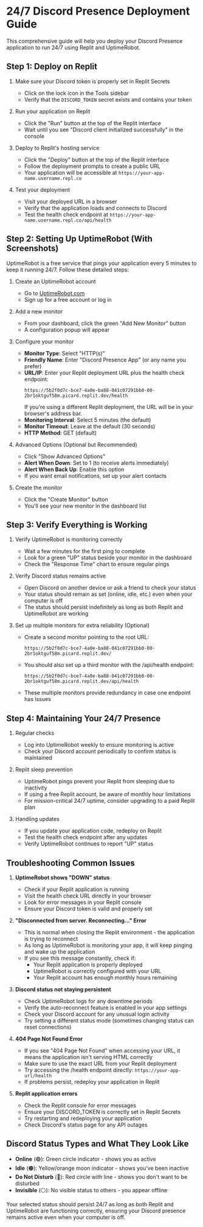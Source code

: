 # 24/7 Discord Presence Deployment Guide

This comprehensive guide will help you deploy your Discord Presence application to run 24/7 using Replit and UptimeRobot.

## Step 1: Deploy on Replit

1. Make sure your Discord token is properly set in Replit Secrets
   - Click on the lock icon in the Tools sidebar
   - Verify that the `DISCORD_TOKEN` secret exists and contains your token

2. Run your application on Replit
   - Click the "Run" button at the top of the Replit interface
   - Wait until you see "Discord client initialized successfully" in the console

3. Deploy to Replit's hosting service
   - Click the "Deploy" button at the top of the Replit interface
   - Follow the deployment prompts to create a public URL
   - Your application will be accessible at `https://your-app-name.username.repl.co`

4. Test your deployment
   - Visit your deployed URL in a browser
   - Verify that the application loads and connects to Discord
   - Test the health check endpoint at `https://your-app-name.username.repl.co/api/health`

## Step 2: Setting Up UptimeRobot (With Screenshots)

UptimeRobot is a free service that pings your application every 5 minutes to keep it running 24/7. Follow these detailed steps:

1. Create an UptimeRobot account
   - Go to [UptimeRobot.com](https://uptimerobot.com/)
   - Sign up for a free account or log in

2. Add a new monitor
   - From your dashboard, click the green "Add New Monitor" button
   - A configuration popup will appear

3. Configure your monitor
   - **Monitor Type**: Select "HTTP(s)"
   - **Friendly Name**: Enter "Discord Presence App" (or any name you prefer)
   - **URL/IP**: Enter your Replit deployment URL plus the health check endpoint:
     ```
     https://5b2f0d7c-bce7-4a0e-ba88-041c07291bb0-00-2br1oktguf58m.picard.replit.dev/health
     ```
     If you're using a different Replit deployment, the URL will be in your browser's address bar.
   - **Monitoring Interval**: Select 5 minutes (the default)
   - **Monitor Timeout**: Leave at the default (30 seconds)
   - **HTTP Method**: GET (default)

4. Advanced Options (Optional but Recommended)
   - Click "Show Advanced Options"
   - **Alert When Down**: Set to 1 (to receive alerts immediately)
   - **Alert When Back Up**: Enable this option
   - If you want email notifications, set up your alert contacts

5. Create the monitor
   - Click the "Create Monitor" button
   - You'll see your new monitor in the dashboard list

## Step 3: Verify Everything is Working

1. Verify UptimeRobot is monitoring correctly
   - Wait a few minutes for the first ping to complete
   - Look for a green "UP" status beside your monitor in the dashboard
   - Check the "Response Time" chart to ensure regular pings

2. Verify Discord status remains active
   - Open Discord on another device or ask a friend to check your status
   - Your status should remain as set (online, idle, etc.) even when your computer is off
   - The status should persist indefinitely as long as both Replit and UptimeRobot are working

3. Set up multiple monitors for extra reliability (Optional)
   - Create a second monitor pointing to the root URL:
     ```
     https://5b2f0d7c-bce7-4a0e-ba88-041c07291bb0-00-2br1oktguf58m.picard.replit.dev/
     ```
   - You should also set up a third monitor with the /api/health endpoint:
     ```
     https://5b2f0d7c-bce7-4a0e-ba88-041c07291bb0-00-2br1oktguf58m.picard.replit.dev/api/health
     ```
   - These multiple monitors provide redundancy in case one endpoint has issues

## Step 4: Maintaining Your 24/7 Presence

1. Regular checks
   - Log into UptimeRobot weekly to ensure monitoring is active
   - Check your Discord account periodically to confirm status is maintained

2. Replit sleep prevention
   - UptimeRobot pings prevent your Replit from sleeping due to inactivity
   - If using a free Replit account, be aware of monthly hour limitations
   - For mission-critical 24/7 uptime, consider upgrading to a paid Replit plan

3. Handling updates
   - If you update your application code, redeploy on Replit
   - Test the health check endpoint after any updates
   - Verify UptimeRobot continues to report "UP" status

## Troubleshooting Common Issues

1. **UptimeRobot shows "DOWN" status**
   - Check if your Replit application is running
   - Visit the health check URL directly in your browser
   - Look for error messages in your Replit console
   - Ensure your Discord token is valid and properly set

2. **"Disconnected from server. Reconnecting..." Error**
   - This is normal when closing the Replit environment - the application is trying to reconnect
   - As long as UptimeRobot is monitoring your app, it will keep pinging and wake up the application
   - If you see this message constantly, check if:
     * Your Replit application is properly deployed
     * UptimeRobot is correctly configured with your URL
     * Your Replit account has enough monthly hours remaining

3. **Discord status not staying persistent**
   - Check UptimeRobot logs for any downtime periods
   - Verify the auto-reconnect feature is enabled in your app settings
   - Check your Discord account for any unusual login activity
   - Try setting a different status mode (sometimes changing status can reset connections)

4. **404 Page Not Found Error**
   - If you see "404 Page Not Found" when accessing your URL, it means the application isn't serving HTML correctly
   - Make sure to use the exact URL from your Replit deployment
   - Try accessing the /health endpoint directly: `https://your-app-url/health`
   - If problems persist, redeploy your application in Replit

5. **Replit application errors**
   - Check the Replit console for error messages
   - Ensure your DISCORD_TOKEN is correctly set in Replit Secrets
   - Try restarting and redeploying your application
   - Check Discord's status page for any API outages

## Discord Status Types and What They Look Like

- **Online** (🟢): Green circle indicator - shows you as active
- **Idle** (🟠): Yellow/orange moon indicator - shows you've been inactive
- **Do Not Disturb** (🔴): Red circle with line - shows you don't want to be disturbed
- **Invisible** (⚪): No visible status to others - you appear offline

Your selected status should persist 24/7 as long as both Replit and UptimeRobot are functioning correctly, ensuring your Discord presence remains active even when your computer is off.